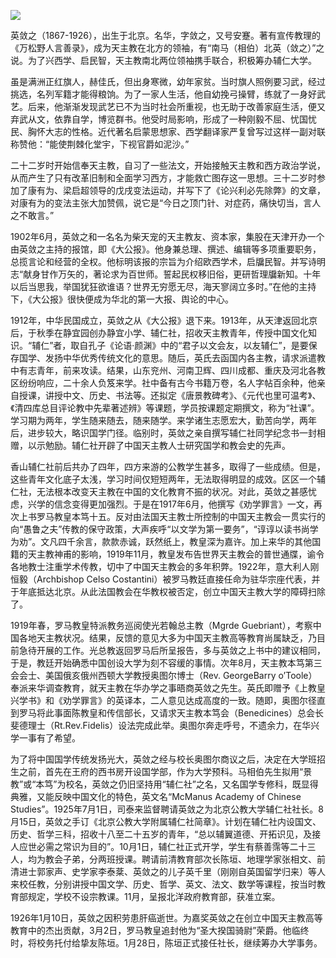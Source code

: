 ![](https://s2.loli.net/2022/08/13/36vI4pQw2COaKsX.png)

英敛之（1867-1926），出生于北京。名华，字敛之，又号安蹇。著有宣传教理的《万松野人言善录》，成为天主教在北方的领袖，有“南马（相伯）北英（敛之）”之说。为了兴西学、启民智，天主教南北两位领袖携手联合，积极筹办辅仁大学。

虽是满洲正红旗人，赫佳氏，但出身寒微，幼年家贫。当时旗人照例要习武，经过挑选，名列军籍才能得粮饷。为了一家人生活，他自幼挽弓操臂，练就了一身好武艺。后来，他渐渐发现武艺已不为当时社会所重视，也无助于改善家庭生活，便又弃武从文，依靠自学，博览群书。他受时局影响，形成了一种刚毅不屈、忧国忧民、胸怀大志的性格。近代著名启蒙思想家、西学翻译家严复曾写过这样一副对联称赞他：“能使荆棘化堂宇，下视官爵如泥沙。”

二十二岁时开始信奉天主教，自习了一些法文，开始接触天主教和西方政治学说，从而产生了只有改革旧制和全面学习西方，才能救亡图存这一思想。三十二岁时参加了康有为、梁启超领导的戊戌变法运动，并写下了《论兴利必先除弊》的文章，对康有为的变法主张大加赞佩，说它是“今日之顶门针、对症药，痛快切当，言人之不敢言。” 

1902年6月，英敛之和一名名为柴天宠的天主教友、资本家，集股在天津开办一个由英敛之主持的报馆，即《大公报》。他身兼总理、撰述、编辑等多项重要职务，总揽言论和经营的全权。他标明该报的宗旨为介绍欧西学术，启牖民智。并写诗明志“献身甘作万矢的，著论求为百世师。誓起民权移旧俗，更研哲理牖新知。十年以后当思我，举国犹狂欲谁语？世界无穷愿无尽，海天寥阔立多时。”在他的主持下，《大公报》很快便成为华北的第一大报、舆论的中心。

1912年，中华民国成立，英敛之从《大公报》退下来。1913年，从天津返回北京后，于秋季在静宜园创办静宜小学、辅仁社，招收天主教青年，传授中国文化知识。“辅仁”者，取自孔子《论语·颜渊》中的“君子以文会友，以友辅仁”，是要保存国学、发扬中华优秀传统文化的意思。随后，英氏去函国内各主教，请求派遣教中有志青年，前来攻读。结果，山东兖州、河南卫辉、四川成都、重庆及河北各教区纷纷响应，二十余人负笈来学。社中备有古今书籍万卷，名人字帖百余种，他亲自授课，讲授中文、历史、书法等。还拟定《唐景教碑考》、《元代也里可温考》、《清四库总目评论教中先辈著述辨》等课题，学员按课题定期撰文，称为“社课”。学习期为两年，学生随来随去，随来随学。来学诸生志愿宏大，勤苦向学，两年后，进步较大，略识国学门径。临别时，英敛之亲自撰写辅仁社同学纪念书一封相赠，以示勉励。辅仁社开辟了中国天主教人士研究国学和教会史的先声。

香山辅仁社前后共办了四年，四方来游的公教学生甚多，取得了一些成绩。但是，这些青年文化底子太浅，学习时间仅短短两年，无法取得明显的成效。区区一个辅仁社，无法根本改变天主教在中国的文化教育不振的状况。对此，英敛之甚感忧虑，兴学的信念变得更加强烈。于是在1917年6月，他撰写《劝学罪言》一文，再次上书罗马教皇本笃十五。反对由法国天主教士所控制的中国天主教会一贯实行的向“愚鲁之夫”传教的保守政策，大声疾呼“以文学为第一要务”，“谆谆以读书尚学为劝”。文凡四千余言，款款赤诚，跃然纸上，教皇深为嘉许。加上来华的其他国籍的天主教神甫的影响，1919年11月，教皇发布告世界天主教会的普世通牒，谕令各地教士注重学术传教，切中了中国天主教会的多年积弊。1922年，意大利人刚恒毅（Archbishop Celso Costantini）被罗马教廷直接任命为驻华宗座代表，并于年底抵达北京。从此法国教会在华教权被否定，创立中国天主教大学的障碍扫除了。

1919年春，罗马教皇特派教务巡阅使光若翰总主教（Mgrde Guebriant），考察中国各地天主教状况。结果，反馈的意见大多为中国天主教高等教育尚属缺乏，乃目前急待开展的工作。光总教返回罗马后所呈报告，多与英敛之上书中的建议相同，于是，教廷开始确悉中国创设大学为刻不容缓的事情。次年8月，天主教本笃第三会会士、美国俄亥俄州西顿大学教授奥图尔博士（Rev. GeorgeBarry o’Toole）奉派来华调查教育，就天主教在华办学之事晤商英敛之先生。英氏即赠予《上教皇兴学书》和《劝学罪言》的英译本，二人意见达成高度的一致。随即，奥图尔径直到罗马将此事面陈教皇和传信部长，又请求天主教本笃会（Benedicines）总会长斐德理士（Rt.Rev.Fidelis）设法完成此举。奥图尔奔走呼号，不遗余力，在华兴学一事有了希望。

为了将中国国学传统发扬光大，英敛之经与校长奥图尔商议之后，决定在大学班招生之前，首先在王府的西书房开设国学部，作为大学预科。马相伯先生拟用“景教”或“本笃”为校名，英敛之仍旧坚持用“辅仁社”之名，又名国学专修科，既显得典雅，又能反映中国文化的特色，英文名“McManus Academy of Chinese Studies”。1925年7月1日，司泰来监督聘请英敛之为北京公教大学辅仁社社长。8月15日，英敛之手订《北京公教大学附属辅仁社简章》。计划在辅仁社内设国文、历史、哲学三科，招收十八至二十五岁的青年，“总以辅翼道德、开拓识见，及接人应世必需之常识为目的”。10月1日，辅仁社正式开学，学生有蔡善霈等二十三人，均为教会子弟，分两班授课。聘请前清教育部次长陈垣、地理学家张相文、前清进士郭家声、史学家李泰棻、英敛之的儿子英千里（刚刚自英国留学归来）等人来校任教，分别讲授中国文学、历史、哲学、英文、法文、数学等课程，按当时教育部规定，学校不设宗教课。11月，呈报北洋政府教育部，获准立案。

1926年1月10日，英敛之因积劳患肝癌逝世。为嘉奖英敛之在创立中国天主教高等教育中的杰出贡献，3月2日，罗马教皇追封他为“圣大揆国骑尉”荣爵。他临终时，将校务托付给挚友陈垣。1月28日，陈垣正式接任社长，继续筹办大学事务。